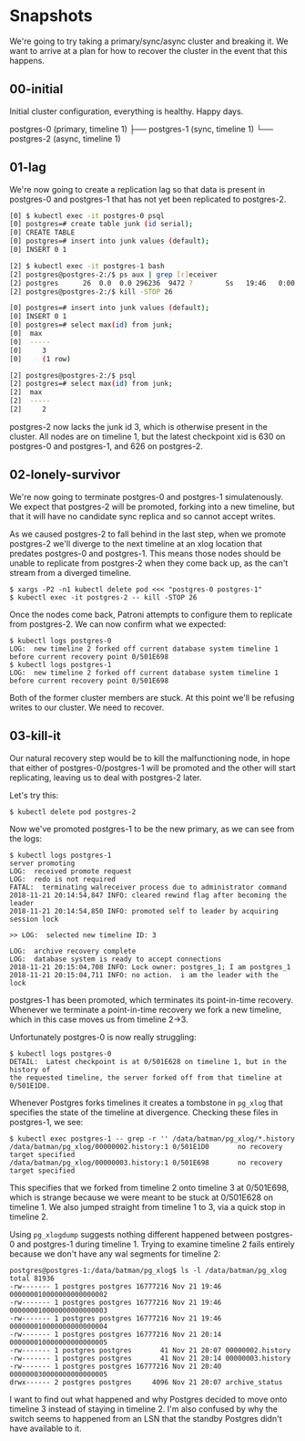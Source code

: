 # Snapshots

We're going to try taking a primary/sync/async cluster and breaking it. We want
to arrive at a plan for how to recover the cluster in the event that this
happens.

## 00-initial

Initial cluster configuration, everything is healthy. Happy days.

postgres-0        (primary, timeline 1)
├── postgres-1    (sync,    timeline 1)
└── postgres-2    (async,   timeline 1)

## 01-lag

We're now going to create a replication lag so that data is present in
postgres-0 and postgres-1 that has not yet been replicated to postgres-2.

```bash
[0] $ kubectl exec -it postgres-0 psql
[0] postgres=# create table junk (id serial);
[0] CREATE TABLE
[0] postgres=# insert into junk values (default);
[0] INSERT 0 1

[2] $ kubectl exec -it postgres-1 bash
[2] postgres@postgres-2:/$ ps aux | grep [r]eceiver
[2] postgres      26  0.0  0.0 296236  9472 ?        Ss   19:46   0:00 postgres: batman: wal receiver process   streaming 0/501E1D0
[2] postgres@postgres-2:/$ kill -STOP 26

[0] postgres=# insert into junk values (default);
[0] INSERT 0 1
[0] postgres=# select max(id) from junk;
[0]  max
[0]  -----
[0]     3
[0]     (1 row)

[2] postgres@postgres-2:/$ psql
[2] postgres=# select max(id) from junk;
[2]  max
[2]  -----
[2]     2
```

postgres-2 now lacks the junk id 3, which is otherwise present in the cluster.
All nodes are on timeline 1, but the latest checkpoint xid is 630 on postgres-0
and postgres-1, and 626 on postgres-2.

## 02-lonely-survivor

We're now going to terminate postgres-0 and postgres-1 simulatenously. We expect
that postgres-2 will be promoted, forking into a new timeline, but that it will
have no candidate sync replica and so cannot accept writes.

As we caused postgres-2 to fall behind in the last step, when we promote
postgres-2 we'll diverge to the next timeline at an xlog location that predates
postgres-0 and postgres-1. This means those nodes should be unable to replicate
from postgres-2 when they come back up, as the can't stream from a diverged
timeline.

```
$ xargs -P2 -n1 kubectl delete pod <<< "postgres-0 postgres-1"
$ kubectl exec -it postgres-2 -- kill -STOP 26
```

Once the nodes come back, Patroni attempts to configure them to replicate from
postgres-2. We can now confirm what we expected:

```
$ kubectl logs postgres-0
LOG:  new timeline 2 forked off current database system timeline 1 before current recovery point 0/501E698
$ kubectl logs postgres-1
LOG:  new timeline 2 forked off current database system timeline 1 before current recovery point 0/501E698
```

Both of the former cluster members are stuck. At this point we'll be refusing
writes to our cluster. We need to recover.

## 03-kill-it

Our natural recovery step would be to kill the malfunctioning node, in hope that
either of postgres-0/postgres-1 will be promoted and the other will start
replicating, leaving us to deal with postgres-2 later.

Let's try this:

```
$ kubectl delete pod postgres-2
```

Now we've promoted postgres-1 to be the new primary, as we can see from the
logs:

```
$ kubectl logs postgres-1
server promoting
LOG:  received promote request
LOG:  redo is not required
FATAL:  terminating walreceiver process due to administrator command
2018-11-21 20:14:54,847 INFO: cleared rewind flag after becoming the leader
2018-11-21 20:14:54,850 INFO: promoted self to leader by acquiring session lock

>> LOG:  selected new timeline ID: 3

LOG:  archive recovery complete
LOG:  database system is ready to accept connections
2018-11-21 20:15:04,708 INFO: Lock owner: postgres_1; I am postgres_1
2018-11-21 20:15:04,711 INFO: no action.  i am the leader with the lock
```

postgres-1 has been promoted, which terminates its point-in-time recovery.
Whenever we terminate a point-in-time recovery we fork a new timeline, which in
this case moves us from timeline 2->3.

Unfortunately postgres-0 is now really struggling:

```
$ kubectl logs postgres-0
DETAIL:  Latest checkpoint is at 0/501E628 on timeline 1, but in the history of
the requested timeline, the server forked off from that timeline at 0/501E1D0.
```

Whenever Postgres forks timelines it creates a tombstone in `pg_xlog` that
specifies the state of the timeline at divergence. Checking these files in
postgres-1, we see:

```
$ kubectl exec postgres-1 -- grep -r '' /data/batman/pg_xlog/*.history
/data/batman/pg_xlog/00000002.history:1 0/501E1D0       no recovery target specified
/data/batman/pg_xlog/00000003.history:1 0/501E698       no recovery target specified
```

This specifies that we forked from timeline 2 onto timeline 3 at 0/501E698,
which is strange because we were meant to be stuck at 0/501E628 on timeline 1.
We also jumped straight from timeline 1 to 3, via a quick stop in timeline 2.

Using `pg_xlogdump` suggests nothing different happened between postgres-0 and
postgres-1 during timeline 1. Trying to examine timeline 2 fails entirely
because we don't have any wal segments for timeline 2:

```
postgres@postgres-1:/data/batman/pg_xlog$ ls -l /data/batman/pg_xlog
total 81936
-rw------- 1 postgres postgres 16777216 Nov 21 19:46 000000010000000000000002
-rw------- 1 postgres postgres 16777216 Nov 21 19:46 000000010000000000000003
-rw------- 1 postgres postgres 16777216 Nov 21 19:46 000000010000000000000004
-rw------- 1 postgres postgres 16777216 Nov 21 20:14 000000010000000000000005
-rw------- 1 postgres postgres       41 Nov 21 20:07 00000002.history
-rw------- 1 postgres postgres       41 Nov 21 20:14 00000003.history
-rw------- 1 postgres postgres 16777216 Nov 21 20:40 000000030000000000000005
drwx------ 2 postgres postgres     4096 Nov 21 20:07 archive_status
```

I want to find out what happened and why Postgres decided to move onto timeline
3 instead of staying in timeline 2. I'm also confused by why the switch seems to
happened from an LSN that the standby Postgres didn't have available to it.
